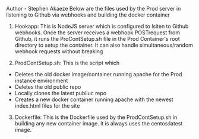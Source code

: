 Author - Stephen Akaeze
Below are the files used by the Prod server in listening to Github via webhooks and building the docker container
1) Hookapp: This is NodeJS server which is configured to lsiten to Github webhooks. Once the server receives a webhook POSTrequest from Github, it runs the ProContSetup.sh file in the Prod Container's root directory to setup the container. It can also handle simultaneous/random webhook requests without breaking

2) ProdContSetup.sh: This is the script which
- Deletes the old docker image/container running apache for the Prod instance environment
- Deletes the old public repo
- Locally clones the latest publiuc repo
- Creates a new docker container running apache with the newest index.html files for the site

3) Dockerfile: This is the Dockerfile used by the ProdContSetup.sh in building any new container image. it is always uses the centos:latest image.
